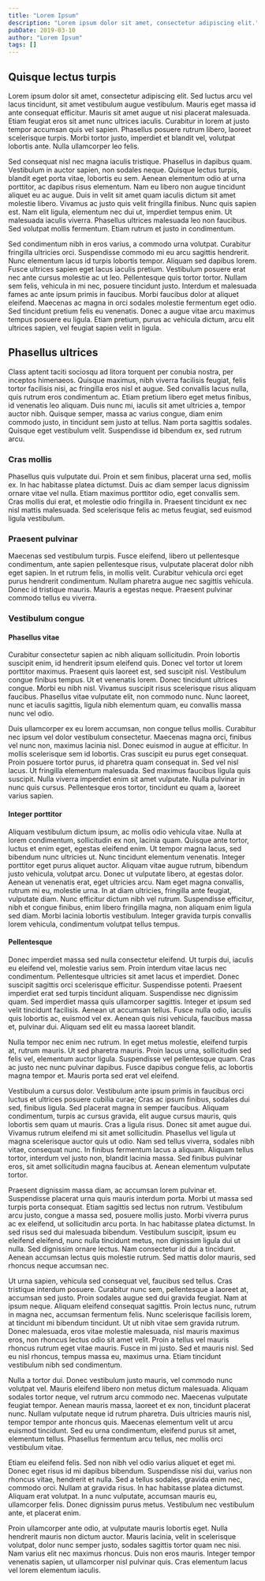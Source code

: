 ```yaml
---
title: "Lorem Ipsum"
description: "Lorem ipsum dolor sit amet, consectetur adipiscing elit."
pubDate: 2019-03-10
author: "Lorem Ipsum"
tags: []
---
```


## Quisque lectus turpis

Lorem ipsum dolor sit amet, consectetur adipiscing elit. Sed luctus arcu vel lacus tincidunt, sit amet vestibulum augue vestibulum. Mauris eget massa id ante consequat efficitur. Mauris sit amet augue ut nisi placerat malesuada. Etiam feugiat eros sit amet nunc ultrices iaculis. Curabitur in lorem at justo tempor accumsan quis vel sapien. Phasellus posuere rutrum libero, laoreet scelerisque turpis. Morbi tortor justo, imperdiet et blandit vel, volutpat lobortis ante. Nulla ullamcorper leo felis.

Sed consequat nisl nec magna iaculis tristique. Phasellus in dapibus quam. Vestibulum in auctor sapien, non sodales neque. Quisque lectus turpis, blandit eget porta vitae, lobortis eu sem. Aenean elementum odio at urna porttitor, ac dapibus risus elementum. Nam eu libero non augue tincidunt aliquet eu ac augue. Duis in velit sit amet quam iaculis dictum sit amet molestie libero. Vivamus ac justo quis velit fringilla finibus. Nunc quis sapien est. Nam elit ligula, elementum nec dui ut, imperdiet tempus enim. Ut malesuada iaculis viverra. Phasellus ultrices malesuada leo non faucibus. Sed volutpat mollis fermentum. Etiam rutrum et justo in condimentum.

Sed condimentum nibh in eros varius, a commodo urna volutpat. Curabitur fringilla ultricies orci. Suspendisse commodo mi eu arcu sagittis hendrerit. Nunc elementum lacus id turpis lobortis tempor. Aliquam sed dapibus lorem. Fusce ultrices sapien eget lacus iaculis pretium. Vestibulum posuere erat nec ante cursus molestie ac ut leo. Pellentesque quis tortor tortor. Nullam sem felis, vehicula in mi nec, posuere tincidunt justo. Interdum et malesuada fames ac ante ipsum primis in faucibus. Morbi faucibus dolor at aliquet eleifend. Maecenas ac magna in orci sodales molestie fermentum eget odio. Sed tincidunt pretium felis eu venenatis. Donec a augue vitae arcu maximus tempus posuere eu ligula. Etiam pretium, purus ac vehicula dictum, arcu elit ultrices sapien, vel feugiat sapien velit in ligula.

## Phasellus ultrices

Class aptent taciti sociosqu ad litora torquent per conubia nostra, per inceptos himenaeos. Quisque maximus, nibh viverra facilisis feugiat, felis tortor facilisis nisi, ac fringilla eros nisl et augue. Sed convallis lacus nulla, quis rutrum eros condimentum ac. Etiam pretium libero eget metus finibus, id venenatis leo aliquam. Duis nunc mi, iaculis sit amet ultricies a, tempor auctor nibh. Quisque semper, massa ac varius congue, diam enim commodo justo, in tincidunt sem justo at tellus. Nam porta sagittis sodales. Quisque eget vestibulum velit. Suspendisse id bibendum ex, sed rutrum arcu.

### Cras mollis

Phasellus quis vulputate dui. Proin et sem finibus, placerat urna sed, mollis ex. In hac habitasse platea dictumst. Duis ac diam semper lacus dignissim ornare vitae vel nulla. Etiam maximus porttitor odio, eget convallis sem. Cras mollis dui erat, et molestie odio fringilla in. Praesent tincidunt ex nec nisl mattis malesuada. Sed scelerisque felis ac metus feugiat, sed euismod ligula vestibulum.

### Praesent pulvinar

Maecenas sed vestibulum turpis. Fusce eleifend, libero ut pellentesque condimentum, ante sapien pellentesque risus, vulputate placerat dolor nibh eget sapien. In et rutrum felis, in mollis velit. Curabitur vehicula orci eget purus hendrerit condimentum. Nullam pharetra augue nec sagittis vehicula. Donec id tristique mauris. Mauris a egestas neque. Praesent pulvinar commodo tellus eu viverra.

### Vestibulum congue

#### Phasellus vitae

Curabitur consectetur sapien ac nibh aliquam sollicitudin. Proin lobortis suscipit enim, id hendrerit ipsum eleifend quis. Donec vel tortor ut lorem porttitor maximus. Praesent quis laoreet est, sed suscipit nisl. Vestibulum congue finibus tempus. Ut et venenatis lorem. Donec tincidunt ultrices congue. Morbi eu nibh nisl. Vivamus suscipit risus scelerisque risus aliquam faucibus. Phasellus vitae vulputate elit, non commodo nunc. Nunc laoreet, nunc et iaculis sagittis, ligula nibh elementum quam, eu convallis massa nunc vel odio.

Duis ullamcorper ex eu lorem accumsan, non congue tellus mollis. Curabitur nec ipsum vel dolor vestibulum consectetur. Maecenas magna orci, finibus vel nunc non, maximus lacinia nisl. Donec euismod in augue at efficitur. In mollis scelerisque sem id lobortis. Cras suscipit eu purus eget consequat. Proin posuere tortor purus, id pharetra quam consequat in. Sed vel nisl lacus. Ut fringilla elementum malesuada. Sed maximus faucibus ligula quis suscipit. Nulla viverra imperdiet enim sit amet vulputate. Nulla pulvinar in nunc quis cursus. Pellentesque eros tortor, tincidunt eu quam a, laoreet varius sapien.

#### Integer porttitor

Aliquam vestibulum dictum ipsum, ac mollis odio vehicula vitae. Nulla at lorem condimentum, sollicitudin ex non, lacinia quam. Quisque ante tortor, luctus et enim eget, egestas eleifend enim. Ut tempor magna lacus, sed bibendum nunc ultricies ut. Nunc tincidunt elementum venenatis. Integer porttitor eget purus aliquet auctor. Aliquam vitae augue rutrum, bibendum justo vehicula, volutpat arcu. Donec ut vulputate libero, at egestas dolor. Aenean ut venenatis erat, eget ultricies arcu. Nam eget magna convallis, rutrum mi eu, molestie urna. In at diam ultricies, fringilla ante feugiat, vulputate diam. Nunc efficitur dictum nibh vel rutrum. Suspendisse efficitur, nibh et congue finibus, enim libero fringilla magna, non aliquam enim ligula sed diam. Morbi lacinia lobortis vestibulum. Integer gravida turpis convallis lorem vehicula, condimentum volutpat tellus tempus.

#### Pellentesque

Donec imperdiet massa sed nulla consectetur eleifend. Ut turpis dui, iaculis eu eleifend vel, molestie varius sem. Proin interdum vitae lacus nec condimentum. Pellentesque ultricies sit amet lacus et imperdiet. Donec suscipit sagittis orci scelerisque efficitur. Suspendisse potenti. Praesent imperdiet erat sed turpis tincidunt aliquam. Suspendisse nec dignissim quam. Sed imperdiet massa quis ullamcorper sagittis. Integer et ipsum sed velit tincidunt facilisis. Aenean ut accumsan tellus. Fusce nulla odio, iaculis quis lobortis ac, euismod vel ex. Aenean quis nisi vehicula, faucibus massa et, pulvinar dui. Aliquam sed elit eu massa laoreet blandit.

Nulla tempor nec enim nec rutrum. In eget metus molestie, eleifend turpis at, rutrum mauris. Ut sed pharetra mauris. Proin lacus urna, sollicitudin sed felis vel, elementum auctor ligula. Suspendisse vel pellentesque quam. Cras ac justo nec nunc pulvinar dapibus. Fusce dapibus congue felis, ac lobortis magna tempor et. Mauris porta sed erat vel eleifend.

Vestibulum a cursus dolor. Vestibulum ante ipsum primis in faucibus orci luctus et ultrices posuere cubilia curae; Cras ac ipsum finibus, sodales dui sed, finibus ligula. Sed placerat magna in semper faucibus. Aliquam condimentum, turpis ac cursus gravida, elit augue cursus mauris, quis lobortis sem quam ut mauris. Cras a ligula risus. Donec sit amet augue dui. Vivamus rutrum eleifend mi sit amet sollicitudin. Phasellus vel ligula ut magna scelerisque auctor quis ut odio. Nam sed tellus viverra, sodales nibh vitae, consequat nunc. In finibus fermentum lacus a aliquam. Aliquam tellus tortor, interdum vel justo non, blandit lacinia massa. Sed finibus pulvinar eros, sit amet sollicitudin magna faucibus at. Aenean elementum vulputate tortor.

Praesent dignissim massa diam, ac accumsan lorem pulvinar et. Suspendisse placerat urna quis mauris interdum porta. Morbi ut massa sed turpis porta consequat. Etiam sagittis sed lectus non rutrum. Vestibulum arcu justo, congue a massa sed, posuere mollis justo. Morbi viverra purus ac ex eleifend, ut sollicitudin arcu porta. In hac habitasse platea dictumst. In sed risus sed dui malesuada bibendum. Vestibulum suscipit, ipsum eu eleifend eleifend, nunc nulla tincidunt metus, non dignissim ligula dui ut nulla. Sed dignissim ornare lectus. Nam consectetur id dui a tincidunt. Aenean accumsan lectus quis molestie rutrum. Sed mattis dolor mauris, sed rhoncus neque accumsan nec.

Ut urna sapien, vehicula sed consequat vel, faucibus sed tellus. Cras tristique interdum posuere. Curabitur nunc sem, pellentesque a laoreet at, accumsan sed justo. Proin sodales augue sed dui gravida feugiat. Nam at ipsum neque. Aliquam eleifend consequat sagittis. Proin lectus nunc, rutrum in magna nec, accumsan fermentum felis. Nunc scelerisque facilisis lorem, at tincidunt mi bibendum tincidunt. Ut ut nibh vitae sem gravida rutrum. Donec malesuada, eros vitae molestie malesuada, nisl mauris maximus eros, non rhoncus lectus odio sit amet velit. Proin a tellus vel mauris rhoncus rutrum eget vitae mauris. Fusce in mi justo. Sed et mauris nisl. Sed eu nisl rhoncus, tempus massa eu, maximus urna. Etiam tincidunt vestibulum nibh sed condimentum.

Nulla a tortor dui. Donec vestibulum justo mauris, vel commodo nunc volutpat vel. Mauris eleifend libero non metus dictum malesuada. Aliquam sodales tortor neque, vel rutrum arcu commodo nec. Maecenas vulputate feugiat tempor. Aenean mauris massa, laoreet et ex non, tincidunt placerat nunc. Nullam vulputate neque id rutrum pharetra. Duis ultricies mauris nisl, tempor tempor ante rhoncus quis. Maecenas elementum velit ut arcu euismod tincidunt. Sed eu urna condimentum, eleifend purus sit amet, elementum tellus. Phasellus fermentum arcu tellus, nec mollis orci vestibulum vitae.

Etiam eu eleifend felis. Sed non nibh vel odio varius aliquet et eget mi. Donec eget risus id mi dapibus bibendum. Suspendisse nisi dui, varius non rhoncus vitae, hendrerit et nulla. Sed a tellus sodales, gravida enim nec, commodo orci. Nullam at gravida risus. In hac habitasse platea dictumst. Aliquam erat volutpat. In a nunc vulputate, accumsan mauris eu, ullamcorper felis. Donec dignissim purus metus. Vestibulum nec vestibulum ante, et placerat enim.

Proin ullamcorper ante odio, at vulputate mauris lobortis eget. Nulla hendrerit mauris non dictum auctor. Mauris lacinia, velit in scelerisque volutpat, dolor nunc semper justo, sodales sagittis tortor quam nec nisi. Nam varius elit nec maximus rhoncus. Duis non eros mauris. Integer tempor venenatis sapien, ut ullamcorper nisl pulvinar quis. Cras elementum lacus vel lorem elementum iaculis.
